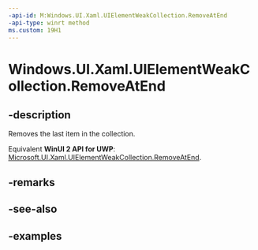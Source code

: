 ```yaml
---
-api-id: M:Windows.UI.Xaml.UIElementWeakCollection.RemoveAtEnd
-api-type: winrt method
ms.custom: 19H1
---
```


<!-- Method syntax.
public void UIElementWeakCollection.RemoveAtEnd()
-->

# Windows.UI.Xaml.UIElementWeakCollection.RemoveAtEnd

## -description

Removes the last item in the collection.

Equivalent **WinUI 2 API for UWP**: [Microsoft.UI.Xaml.UIElementWeakCollection.RemoveAtEnd](/windows/winui/api/microsoft.ui.xaml.uielementweakcollection.removeatend).

## -remarks

## -see-also

## -examples

